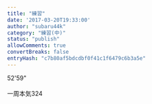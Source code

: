 ```yaml
---
title: "練習"
date: '2017-03-20T19:33:00'
author: "subaru44k"
category: "練習(中)"
status: "publish"
allowComments: true
convertBreaks: false
entryHash: "c7b80af5bdcdbf0f41c1f6479c6b3a5e"
---
```

52'59"<br>
<br>
一周本気324
